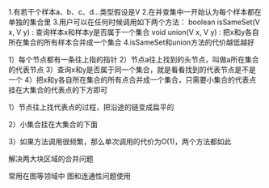 1.有若干个样本a、b、c、d…类型假设是V
2.在并查集中一开始认为每个样本都在单独的集合里
3.用户可以在任何时候调用如下两个方法：
boolean isSameSet(V x, V y) : 查询样本x和样本y是否属于一个集合
void union(V x, V y) : 把x和y各自所在集合的所有样本合并成一个集合
4.isSameSet和union方法的代价越低越好

1）每个节点都有一条往上指的指针
2）节点a往上找到的头节点，叫做a所在集合的代表节点
3）查询x和y是否属于同一个集合，就是看看找到的代表节点是不是一个
4）把x和y各自所在集合的所有点合并成一个集合，只需要小集合的代表点挂在大集合的代表点的下方即可

1）节点往上找代表点的过程，把沿途的链变成扁平的

2）小集合挂在大集合的下面

3）如果方法调用很频繁，那么单次调用的代价为O(1)，两个方法都如此

解决两大块区域的合并问题

常用在图等领域中
图和连通性问题使用
